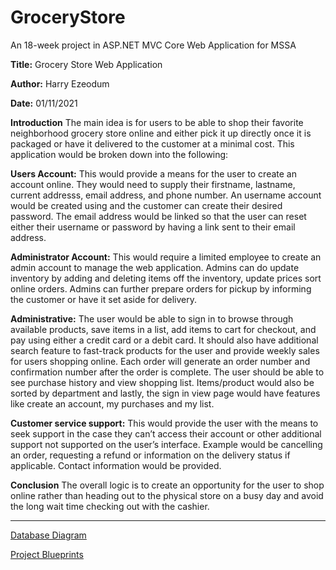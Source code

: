 # GroceryStore
An 18-week project in ASP.NET MVC Core Web Application for MSSA




**Title:**   Grocery Store Web Application

**Author:**  Harry Ezeodum

**Date:**      01/11/2021


**Introduction**
The main idea is for users to be able to shop their favorite neighborhood grocery store online and either pick it up directly once it is packaged or have it delivered to the customer at a minimal cost.
This application would be broken down into the following:

**Users Account:** This would provide a means for the user to create an account online. They would need to supply their firstname, lastname, current addresss, email address, and phone number. 
An username account would be created using and the customer can create their desired password. 
The email address would be linked so that the user can reset either their username or password by having a link sent to their email address.

**Administrator Account:** This would require a limited employee to create an admin account to manage the web application. 
Admins can do update inventory by  adding and deleting items off the inventory, update prices sort online orders. 
Admins can further prepare orders for pickup by informing the customer or have it set aside for delivery.

**Administrative:** The user would be able to sign in to browse through available products, save items in a list, add items to cart for checkout, and pay using either a credit card or a debit card. 
It should also have additional search feature to fast-track products for the user and provide weekly sales for users shopping online. 
Each order will generate an order number and confirmation number after the order is complete. 
The user should be able to see purchase history and view shopping list. 
Items/product would also be sorted by department and lastly, the sign in view page would have features like create an account, my purchases and my list.

**Customer service support:** This would provide the user with the means to seek support in the case they can’t access their account or other additional support not supported on the user’s interface. 
Example would be cancelling an order, requesting a refund or information on the delivery status if applicable. 
Contact information would be provided.

**Conclusion**
The overall logic is to create an opportunity for the user to shop online rather than heading out to the physical store on a busy day and avoid the long wait time checking out with the cashier.



---


[Database Diagram](GroceryStore.pdf)

[Project Blueprints](Projectblueprints.pdf)
